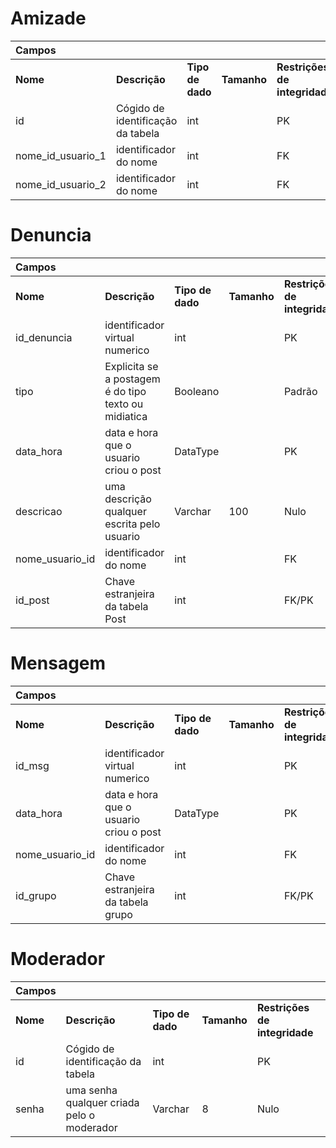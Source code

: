 # Amizade
|Campos | | | | |
|:-------|:------- | :------- | :------- | :------- |
|  **Nome**  | **Descrição** |  **Tipo de dado**  | **Tamanho** |  **Restrições de integridade**  |
| id | Cógido de identificação da tabela | int |  | PK |
| nome_id_usuario_1 | identificador do nome | int |  | FK |
| nome_id_usuario_2 | identificador do nome | int |  | FK |

# Denuncia
|Campos | | | | |
|:-------|:------- | :------- | :------- | :------- |
|  **Nome**  | **Descrição** |  **Tipo de dado**  | **Tamanho** |  **Restrições de integridade**  |
| id_denuncia | identificador virtual numerico | int | | PK |
| tipo | Explicita se a postagem é do tipo texto ou midiatica | Booleano | |  Padrão |
| data_hora |  data e hora que o usuario criou o post | DataType | | PK |
| descricao | uma descrição qualquer escrita pelo usuario | Varchar | 100 | Nulo |
| nome_usuario_id | identificador do nome | int |  | FK |
| id_post | Chave estranjeira da tabela Post | int | |  FK/PK |

# Mensagem
|Campos | | | | |
|:-------|:------- | :------- | :------- | :------- |
|  **Nome**  | **Descrição** |  **Tipo de dado**  | **Tamanho** |  **Restrições de integridade**  |
| id_msg | identificador virtual numerico | int | | PK |
| data_hora |  data e hora que o usuario criou o post | DataType | | PK |
| nome_usuario_id | identificador do nome | int |  | FK |
| id_grupo | Chave estranjeira da tabela grupo | int | |  FK/PK |

# Moderador
|Campos | | | | |
|:-------|:------- | :------- | :------- | :------- |
|  **Nome**  | **Descrição** |  **Tipo de dado**  | **Tamanho** |  **Restrições de integridade**  |
| id | Cógido de identificação da tabela | int |  | PK |
| senha | uma senha qualquer criada pelo o moderador | Varchar | 8 | Nulo |
